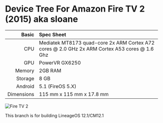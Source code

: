 Device Tree For Amazon Fire TV 2 (2015) aka sloane
================================

Basic   | Spec Sheet
-------:|:--------------------------------------------------
CPU     | Mediatek MT8173 quad-core 2x ARM Cortex A72 cores @ 2.0 GHz 2x ARM Cortex A53 cores @ 1.6 Ghz
GPU     | PowerVR GX6250
Memory  | 2GB RAM
Storage | 8 GB
Android | 5.1 (FireOS 5.X)
Dimensions | 115 mm x 115 mm x 17.8 mm

![Fire TV 2](https://thumbor.forbes.com/thumbor/960x0/https%3A%2F%2Fblogs-images.forbes.com%2Faarontilley%2Ffiles%2F2015%2F09%2FAmazonFireTV-1200-80.jpg "Fire TV 2")

This branch is for building LineageOS 12.1/CM12.1
